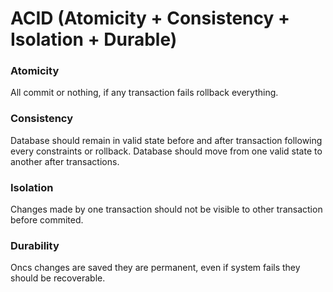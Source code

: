 # ACID (Atomicity + Consistency + Isolation + Durable)

### Atomicity
All commit or nothing, if any transaction fails rollback everything.

### Consistency
Database should remain in valid state before and after transaction following every constraints or rollback.
Database should move from one valid state to another after transactions.

### Isolation
Changes made by one transaction should not be visible to other transaction before commited.

### Durability
Oncs changes are saved they are permanent, even if system fails they should be recoverable.

